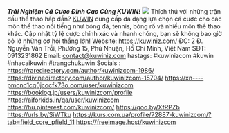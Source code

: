 ***Trải Nghiệm Cá Cược Đỉnh Cao Cùng KUWIN!***
![](https://doc.adminforge.de/uploads/652118d0-2187-4cf6-8315-eb9603aaf508.jpg)
Thích thú với những trận đấu thể thao hấp dẫn?  <a href="https://kuwiniz.com/">KUWIN</a>  cung cấp đa dạng lựa chọn cá cược cho các môn thể thao nổi tiếng như bóng đá, tennis, bóng rổ và nhiều môn thể thao khác. Cập nhật tỷ lệ cược chính xác và nhanh chóng, bạn sẽ không bao giờ bỏ lỡ những cơ hội thắng lớn!
Website: <a href="https://kuwiniz.com/">https://kuwiniz.com/</a>
ĐC:  2 Đ. Nguyễn Văn Trỗi, Phường 15, Phú Nhuận, Hồ Chí Minh, Việt Nam
SĐT:  0913231862
Email: contact@kuwiniz.com
hastags: #kuwinizcom #kuwin #nhacaikuwin #trangchukuwin
Socials :
<a href="https://raredirectory.com/author/kuwinizcom-1986/">https://raredirectory.com/author/kuwinizcom-1986/</a>
<a href="https://divinedirectory.com/author/kuwinizcom-15704/">https://divinedirectory.com/author/kuwinizcom-15704/</a>
<a href="https://xn----pmcnc1cq0jcocfk73o.com/user/kuwinizcom">https://xn----pmcnc1cq0jcocfk73o.com/user/kuwinizcom</a>
<a href="https://booklog.jp/users/kuwinizcom/profile">https://booklog.jp/users/kuwinizcom/profile</a>
<a href="https://aiforkids.in/qa/user/kuwinizcom">https://aiforkids.in/qa/user/kuwinizcom</a>
<a href="https://hu.pinterest.com/kuwinizcom/">https://hu.pinterest.com/kuwinizcom/</a>
<a href="https://qoo.by/XfRPZb">https://qoo.by/XfRPZb</a>
<a href="https://urls.by/SiWTku">https://urls.by/SiWTku</a>
<a href="https://kurs.com.ua/profile/72887-kuwinizcom/?tab=field_core_pfield_11">https://kurs.com.ua/profile/72887-kuwinizcom/?tab=field_core_pfield_11</a>
<a href="https://freeimage.host/kuwinizcom">https://freeimage.host/kuwinizcom</a>


